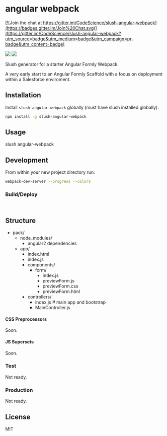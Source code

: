 angular webpack
==============

[![Join the chat at https://gitter.im/CodeScience/slush-angular-webpack](https://badges.gitter.im/Join%20Chat.svg)](https://gitter.im/CodeScience/slush-angular-webpack?utm_source=badge&utm_medium=badge&utm_campaign=pr-badge&utm_content=badge)

![](http://thevelourfog.github.io/src/content/svg/shield.svg)
![](https://avatars3.githubusercontent.com/u/2105791?v=3&s=200)

Slush generator for a starter Angular Formly Webpack. 

A very early start to an Angular Formly Scaffold with a focus on deployment within a Salesforce enviroment.

## Installation

Install `slush-angular-webpack` globally (must have slush installed globally):

```bash
npm install -g slush-angular-webpack
```

## Usage

slush angular-webpack

## Development

From within your new project directory run:

```bash
webpack-dev-server --progress --colors
```

### Build/Deploy

```bash
 
```

## Structure
- pack/
	- node_modules/
		- angular2 dependencies
	- app/
		- index.html
		- index.js
		- components/
			- form/
				- index.js
				- previewForm.js
				- previewForm.css	
				- previewForm.html
		- controllers/
			- index.js # main app and bootstrap
			- MainController.js 

#### CSS Preprocessors
Soon.

#### JS Supersets
Soon. 

### Test

Not ready.

### Production

Not ready.

## License

MIT
